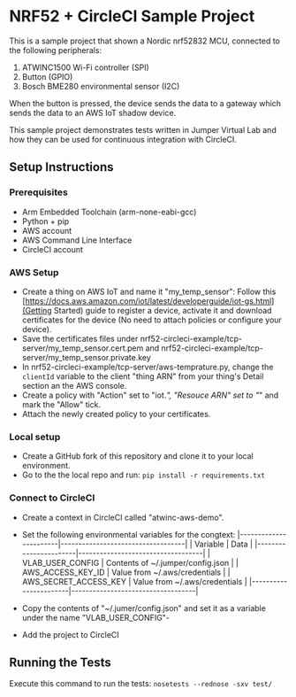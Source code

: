 # NRF52 + CircleCI Sample Project

This is a sample project that shown a Nordic nrf52832 MCU, connected to the following peripherals:
1. ATWINC1500 Wi-Fi controller (SPI)
2. Button (GPIO)
3. Bosch BME280 environmental sensor (I2C)

When the button is pressed, the device sends the data to a gateway which sends the data to an AWS IoT shadow device.

This sample project demonstrates tests written in Jumper Virtual Lab and how they can be used for continuous integration with CircleCI.

## Setup Instructions
### Prerequisites
- Arm Embedded Toolchain (arm-none-eabi-gcc)
- Python + pip
- AWS account
- AWS Command Line Interface
- CircleCI account

### AWS Setup
- Create a thing on AWS IoT and name it "my_temp_sensor": Follow this [https://docs.aws.amazon.com/iot/latest/developerguide/iot-gs.html](Getting Started) guide to register a device, activate it and download certificates for the device (No need to attach policies or configure your device).
- Save the certificates files under nrf52-circleci-example/tcp-server/my_temp_sensor.cert.pem and nrf52-circleci-example/tcp-server/my_temp_sensor.private.key
- In nrf52-circleci-example/tcp-server/aws-temprature.py, change the `clientId` variable to the client "thing ARN" from your thing's Detail section an the AWS console.
- Create a policy with "Action" set to "iot.*", "Resouce ARN" set to "*" and mark the "Allow" tick.
- Attach the newly created policy to your certificates.

### Local setup
- Create a GitHub fork of this repository and clone it to your local environment.
- Go to the the local repo and run: `pip install -r requirements.txt`

### Connect to CircleCI
- Create a context in CircleCI called "atwinc-aws-demo".
- Set the following environmental variables for the congtext:
    |-----------------------|-----------------------------------|
    | Variable              | Data                              |
    |-----------------------|-----------------------------------|
    | VLAB_USER_CONFIG      | Contents of ~/.jumper/config.json |
    | AWS_ACCESS_KEY_ID     | Value from ~/.aws/credentials     |
    | AWS_SECRET_ACCESS_KEY | Value from ~/.aws/credentials     |
    |-----------------------|-----------------------------------|

- Copy the contents of "~/.jumer/config.json" and set it as a variable under the name "VLAB_USER_CONFIG"- 
- Add the project to CircleCI

## Running the Tests
Execute this command to run the tests: `nosetests --rednose -sxv test/`